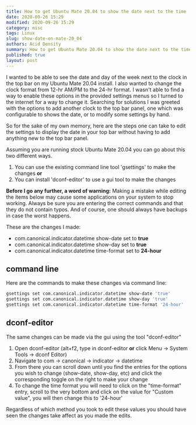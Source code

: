 ```yaml
---
title: How to get Ubuntu Mate 20.04 to show the date next to the time
date: 2020-09-26 15:29
modified: 2020-09-26 15:29
category: misc
tags: Linux
slug: show-date-on-mate-20_04
authors: Acid Density
summary: How to get Ubuntu Mate 20.04 to show the date next to the time
published: true
layout: post
---
```


I wanted to be able to see the date and day of the week next to the clock in the top bar on my Ubuntu Mate 20.04 install. I also wanted to change the clock format from 12-hr AM/PM to the 24-hr format.
I wasn't able to find a way to enable these options in the provided settings menus so I turned to the internet for a way to change it.
Searching for solutions I was greeted with the options to add another clock to the top bar panel, one which was configurable to shows the date, or to modify some settings by hand.

So for the sake of my own memory, here are the steps one can take to edit the settings to display the date in your top bar without having to add anything new to the top bar panel.

Assuming you are running stock Ubuntu Mate 20.04 you can go about this two different ways.

1. You can use the existing command line tool 'gsettings' to make the changes __or__
2. You can install 'dconf-editor' to use a gui tool to make the changes

__Before I go any further, a word of warning:__
Making a mistake while editing the items below may cause some applications on your system to stop working.
Always be sure you are entering the correct commands and that they do not contain typos.
And of course, one should always have backups in case the worst happens.

These are the changes I made:

- com.canonical.indicator.datetime show-date set to __true__
- com.canonical.indicator.datetime show-day set to __true__
- com.canonical.indicator.datetime time-format set to __24-hour__

## command line ##

Here are the commands to make these changes via command line:

```bash
gsettings set com.canonical.indicator.datetime show-date 'true'
gsettings set com.canonical.indicator.datetime show-day 'true'
gsettings set com.canonical.indicator.datetime time-format '24-hour'
```

## dconf-editor ##

The same changes can be made via the gui using the tool "dconf-editor"

1. Open dconf-editor (alt+f2, type in dconf-editor __or__ click Menu -> System Tools -> dconf Editor)
2. Navigate to com -> canonical -> indicator -> datetime
3. From there you can scroll down until you find the entries for the options you wish to change (show-date, show-day, etc) and click the corresponding toggle on the right to make your change
4. To change the time format you will need to click on the "time-format" entry, scroll to the very bottom and click on the value for "Custom value", you will then change this to '24-hour'

Regardless of which method you took to edit these values you should have seen the changes take affect as you made the edits.
